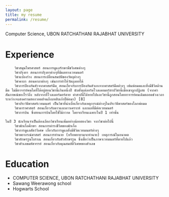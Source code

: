 ```yaml
---
layout: page
title: my resume
permalink: /resume/
---
```

Computer Science, UBON RATCHATHANI RAJABHAT UNIVERSITY

# Experience
        วิชาสมุนไพรศาสตร์ สอนการดูแลรักษาพืชวิเศษต่างๆ
        วิชาปรุงยา สอนการปรุงยาต่างๆที่มีผลทางเวทมนตร์
        วิชาแปลงร่าง สอนการเปลี่ยนสมบัติของวัตถุต่างๆ
        วิชาคาถา สอนคาถาต่างๆ เช่นการทำให้วัตถุลอยได้
        วิชาการป้องกันตัวจากศาสตร์มืด สอนเกี่ยวกับการป้องกันตัวเองจากศาสตร์มืดต่างๆ เช่นพ่อมดและสิ่งมีชีวิตด้านมืด ไม่มีอาจารย์คนใดที่ได้อยู่สอนวิชานี้เกินหนึ่งปี นับตั้งแต่ลอร์ดโวลเดอมอร์สาปวิชานี้เมื่อเขาถูกปฏิเสธ (จากคำสัมภาษณ์ของโรว์ลิ่ง หลังจากที่โวลเดอร์มอร์ตาย คำสาปนี้ได้หายไปและวิชานี้ถูกสอนโดยอาจารย์คนเดิมตลอดช่วงเวลาระหว่างจบสงครามฮอกวอตส์จนถึงบทสิบเก้าปีต่อมา) [8]
        วิชาประวัติศาสตร์เวทมนตร์ เป็นวิชาที่น่าเบื่อเกี่ยวกับเหตุการณ์ต่างๆในประวัติศาสตร์ของโลกพ่อมด
        วิชาดาราศาสตร์ สอนเกี่ยวกับดาวและดาวเคราะห์ และผลที่มีต่อเวทมนตร์
        วิชาการบิน ซึ่งสอนการบินโดยใช้ไม้กวาด โดยจะเรียนเฉพาะในปี 1 เท่านั้น

    ในปี 3 นักเรียนจำเป็นต้องเลือกวิชาเรียนเพิ่มอย่างน้อยสองวิชา จากวิชาต่อไปนี้
        วิชามักเกิ้ลศึกษา สอนการดำรงชีวิตของมักเกิ้ล
        วิชาการดูแลสัตว์วิเศษ เกี่ยวกับการดูแลสิ่งมีชีวิตเวทมนตร์ต่างๆ
        วิชาพยากรณ์ศาสตร์ สอนการทำนาย (หรือพยายามจะทำนาย) เหตุการณ์ในอนาคต
        วิชาอักษรรูนโบราณ สอนเกี่ยวกับตัวอักษรรูน ซึ่งเชื่อว่าเป็นภาษาเวทมนตร์ที่ตายไปแล้ว
        วิชาตัวเลขมหัศจรรย์ สอนเกี่ยวกับคุณสมบัติวิเศษของตัวเลข

# Education
- COMPUTER SCIENCE, UBON RATCHATHANI RAJABHAT UNIVERSITY
- Sawang Weerawong school
- Hogwarts School
